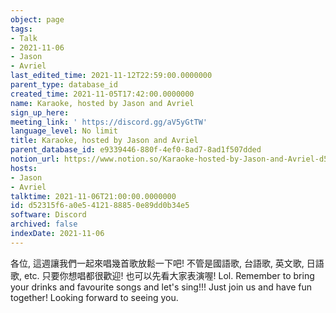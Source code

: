 ```yaml
---
object: page
tags:
- Talk
- 2021-11-06
- Jason
- Avriel
last_edited_time: 2021-11-12T22:59:00.0000000
parent_type: database_id
created_time: 2021-11-05T17:42:00.0000000
name: Karaoke, hosted by Jason and Avriel
sign_up_here: 
meeting_link: ' https://discord.gg/aV5yGtTW'
language_level: No limit
title: Karaoke, hosted by Jason and Avriel
parent_database_id: e9339446-880f-4ef0-8ad7-8ad1f507dded
notion_url: https://www.notion.so/Karaoke-hosted-by-Jason-and-Avriel-d52315f6a0e5412188850e89dd0b34e5
hosts:
- Jason
- Avriel
talktime: 2021-11-06T21:00:00.0000000
id: d52315f6-a0e5-4121-8885-0e89dd0b34e5
software: Discord
archived: false
indexDate: 2021-11-06
---
```





各位, 這週讓我們一起來唱幾首歌放鬆一下吧! 不管是國語歌, 台語歌, 英文歌, 日語歌, etc. 只要你想唱都很歡迎! 也可以先看大家表演喔! Lol. 
Remember to bring your drinks and favourite songs and let's sing!!!
Just join us and have fun together! Looking forward to seeing you.









